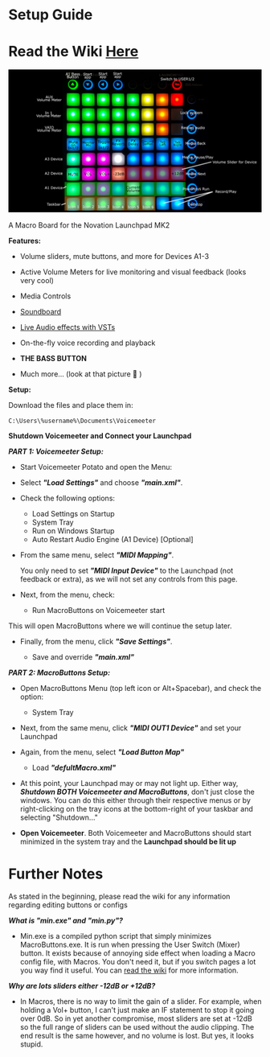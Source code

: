# Setup Guide

Read the Wiki [Here](https://github.com/CLAW1200/LaunchpadMK2-VoiceMeeter/wiki)
=

![](https://github.com/CLAW1200/LaunchpadMK2-VoiceMeeter/blob/main/Mk2-Macro-Layout.png?raw=true)

A Macro Board for the Novation Launchpad MK2

**Features:**

- Volume sliders, mute buttons, and more for Devices A1-3

- Active Volume Meters for live monitoring and visual feedback (looks very cool)

- Media Controls

- [Soundboard](https://github.com/CLAW1200/LaunchpadMK2-VoiceMeeter/wiki/Soundboard-and-Live-Audio-effects-with-VSTs)

- [Live Audio effects with VSTs](https://github.com/CLAW1200/LaunchpadMK2-VoiceMeeter/wiki/Soundboard-and-Live-Audio-effects-with-VSTs)

- On-the-fly voice recording and playback

- **THE BASS BUTTON**

- Much more... (look at that picture 👀 )


**Setup:**

Download the files and place them in:

	C:\Users\%username%\Documents\Voicemeeter

**Shutdown Voicemeeter and Connect your Launchpad**

***PART 1: Voicemeeter Setup:***
- Start Voicemeeter Potato and open the Menu:

- Select ***"Load Settings"*** and choose ***"main.xml"***.

- Check the following options:

	- Load Settings on Startup
	- System Tray
	- Run on Windows Startup
	- Auto Restart Audio Engine (A1 Device) [Optional]	

- From the same menu, select ***"MIDI Mapping"***.

	You only need to set ***"MIDI Input Device"*** to the Launchpad (not feedback or extra), as we will not set any controls from this page.

- Next, from the menu, check:

	- Run MacroButtons on Voicemeeter start

This will open MacroButtons where we will continue the setup later.

- Finally, from the menu, click ***"Save Settings"***.

	- Save and override ***"main.xml"***
	
***PART 2: MacroButtons Setup:***

- Open MacroButtons Menu (top left icon or Alt+Spacebar), and check the option:

	- System Tray
	
- Next, from the same menu, click ***"MIDI OUT1 Device"*** and set your Launchpad

- Again, from the menu, select ***"Load Button Map"***

	- Load ***"defultMacro.xml"***
	
- At this point, your Launchpad may or may not light up.
Either way, ***Shutdown BOTH Voicemeeter and MacroButtons***, don't just close the windows. You can do this either through their respective menus or by right-clicking on the tray icons at the bottom-right of your taskbar and selecting "Shutdown..."

- **Open Voicemeeter**. 
Both Voicemeeter and MacroButtons should start minimized in the system tray and the **Launchpad should be lit up**

**Further Notes**
=

As stated in the beginning, please read the wiki for any information regarding editing buttons or configs

***What is "min.exe" and "min.py"?*** 

- Min.exe is a compiled python script that simply minimizes MacroButtons.exe. It is run when pressing the User Switch (Mixer) button. It exists because of annoying side effect when loading a Macro config file, with Macros. You don't need it, but if you switch pages a lot you way find it useful. You can [read the wiki](https://github.com/CLAW1200/LaunchpadMK2-VoiceMeeter/wiki/Important-Notes) for more information.

***Why are lots sliders either -12dB or +12dB?***

- In Macros, there is no way to limit the gain of a slider. For example, when holding a Vol+ button, I can't just make an IF statement to stop it going over 0dB. So in yet another compromise, most sliders are set at -12dB so the full range of sliders can be used without the audio clipping. The end result is the same however, and no volume is lost. But yes, it looks stupid.
